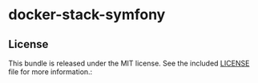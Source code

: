 # docker-stack-symfony



License
-------

This bundle is released under the MIT license. See the included [LICENSE](LICENSE) file for more information.:
